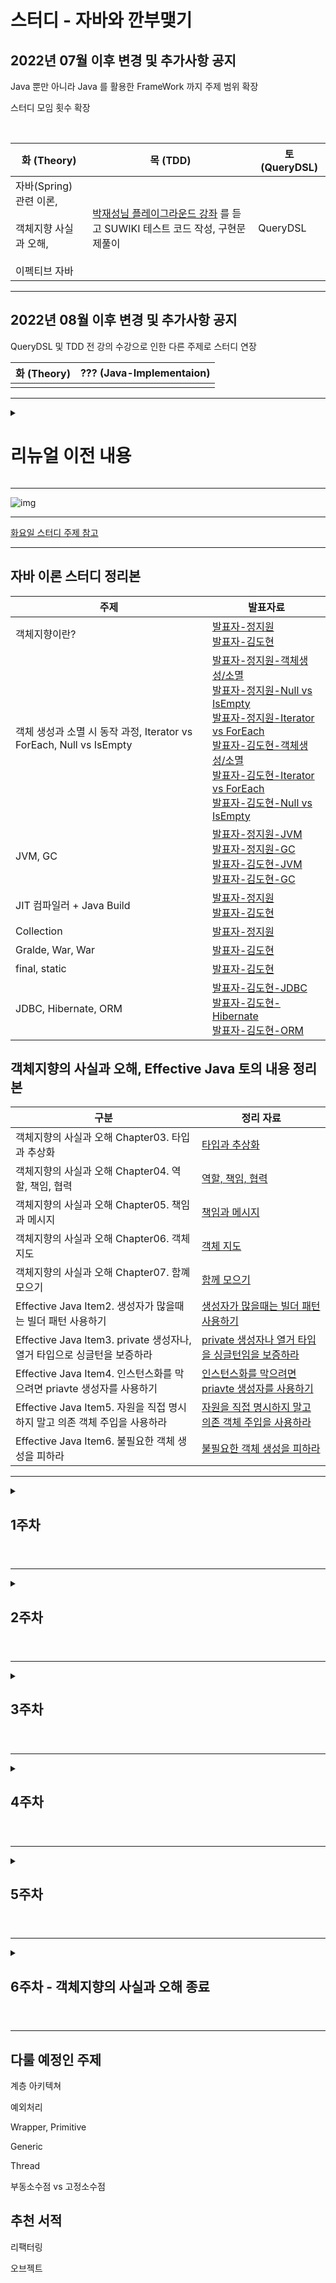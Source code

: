# 스터디 - 자바와 깐부맺기

## 2022년 07월 이후 변경 및 추가사항 공지

Java 뿐만 아니라 Java 를 활용한 FrameWork 까지 주제 범위 확장

스터디 모임 횟수 확장

<br>

| 화 (Theory)                                              | 목 (TDD)                                                                        | 토 (QueryDSL) |
|---------------------------------------------------------|----------------------------------------------------------------------------------------|---------------------|
| 자바(Spring) 관련 이론,<br><br> 객체지향 사실과 오해, <br><br> 이펙티브 자바 | [박재성님 플레이그라운드 강좌](https://edu.nextstep.camp/c/9WPRB0ys/) 를 듣고 SUWIKI 테스트 코드 작성, 구현문제풀이 | QueryDSL            |

---

## 2022년 08월 이후 변경 및 추가사항 공지

QueryDSL 및 TDD 전 강의 수강으로 인한 다른 주제로 스터디 연장

| 화 (Theory) | ??? (Java-Implementaion) |
|------------|--------------------------|
|            |                          |

---

<details>
  <summary> <h1> 리뉴얼 이전 내용 </summary>
  <div markdown="Previous">

### 1주차 [220509 完]

|구분|내용|
|---|---|
|Java|OOP|
|Implementation 1|https://programmers.co.kr/learn/courses/30/lessons/12928|
|Implementation 2|https://programmers.co.kr/learn/courses/30/lessons/12926|

<br>

|발표자|발표자료 레포지토리 링크|
|---|---|
|JIWON-JEONG|https://velog.io/@john7645/OOP-%EA%B0%9D%EC%B2%B4%EC%A7%80%ED%96%A5-%ED%94%84%EB%A1%9C%EA%B7%B8%EB%9E%98%EB%B0%8D-%EC%99%80-PP-%EC%A0%88%EC%B0%A8%EC%A0%81-%ED%94%84%EB%A1%9C%EA%B7%B8%EB%9E%98%EB%B0%8D|
|Diger-King|https://github.com/MoveForword-Java/Diger-King/blob/main/src/Week1/ObjectOrientedProgramming.md|

---

### 2주차 [220516 完]

|구분|내용|
|---|---|
|Java|객체 생성과 소멸 시 내부 동작 과정, Iterator 와 foreach 의 차이점 (제네릭 타입연관지어 정리), Null 과 is empty 차이점  |
|Implementation 1|https://programmers.co.kr/learn/courses/30/lessons/12925|
|Implementation 2|https://programmers.co.kr/learn/courses/30/lessons/12922|

|발표자|발표자료 레포지토리 링크|
|---|---|
|JIWON-JEONG|https://velog.io/@john7645/%EA%B0%9D%EC%B2%B4-%EC%83%9D%EC%84%B1%EA%B3%BC-%EC%86%8C%EB%A9%B8-%EC%8B%9C-%EB%82%B4%EB%B6%80-%EB%8F%99%EC%9E%91-%EA%B3%BC%EC%A0%95, https://velog.io/@john7645/isEmpty-%EC%99%80-null, https://github.com/JIWEON-JEONG/Study/blob/master/src/com/company/iter_foreach/CompareIterForeach.java|
|Diger-King|https://github.com/MoveForword-Java/Diger-King/blob/main/src/Week2/CreateAndPerishObject.md, https://github.com/MoveForword-Java/Diger-King/blob/main/src/Week2/NullVsEmpty.md, https://github.com/MoveForword-Java/Diger-King/blob/main/src/Week2/IteratorVsForeach.md|

---

### 3주차 [220523 完]

|구분|내용|
|---|---|
|Java|JVM(MetaSpace(Method Area)) + 가비지 컬렉터|
|Implementation 1|https://programmers.co.kr/learn/courses/30/lessons/12919|
|Implementation 2|https://programmers.co.kr/learn/courses/30/lessons/12921|

|발표자|발표자료 레포지토리 링크|
|---|---|
|JIWON-JEONG|https://velog.io/@john7645/JVM-Specification-%ED%83%84%EC%83%9D%EB%B0%B0%EA%B2%BD, https://velog.io/@john7645/GC|
|Diger-King|https://diger-king.github.io/blog/JVM, https://github.com/MoveForword-Java/Diger-King/blob/main/src/Week3/GarbageCollector.md|

---

### 4주차 [220530 完]

|구분|내용|
|---|---|
|Java|JIT 컴파일러 + Java 빌드 과정|
|Implementation 1|https://programmers.co.kr/learn/courses/30/lessons/12917|
|Implementation 2|https://programmers.co.kr/learn/courses/30/lessons/12918|

|발표자|발표자료 레포지토리 링크|
|---|---|
|JIWON-JEONG|https://velog.io/@john7645/JIT-%EC%BB%B4%ED%8C%8C%EC%9D%BC%EB%9F%AC-IBM-doc|
|Diger-King|https://github.com/MoveForword-Java/Diger-King/blob/main/src/Week4/JIT-Compiler.md|

---

### 5주차 [220606 完]

|구분|내용|
|---|---|
|Java|컬렉션|
|Implementation 1|https://programmers.co.kr/learn/courses/30/lessons/12915|
|Implementation 2|https://programmers.co.kr/learn/courses/30/lessons/12916|

|발표자|발표자료 레포지토리 링크|
|---|---|
|JIWON-JEONG|https://github.com/JIWEON-JEONG/Study/tree/master/src/com/company/collection|
|Diger-King||

<br>
    
  </div>
</details>

---

![img](https://www.fssaifoodlicense.com/wp-content/uploads/2016/09/How-to-Renew-Your-FSSAI-Food-License-legalraasta-800x366.jpg)

---

[화요일 스터디 주제 참고](https://zero-base.co.kr/event/media_BE_school_roadmap?gclid=CjwKCAjw_b6WBhAQEiwAp4HyICdSC8zRH33mo_X4NFe6AnaObexwFZV3zs42enaaB3gnyih8V2OhoCYeoQAvD_BwE)

---

## 자바 이론 스터디 정리본

| 주제                                                      | 발표자료                                                                                                                                                                                                                                                                                                                                                                                                                                                                                                                                                                                                                                                                                                                                                                              |
|---------------------------------------------------------|-----------------------------------------------------------------------------------------------------------------------------------------------------------------------------------------------------------------------------------------------------------------------------------------------------------------------------------------------------------------------------------------------------------------------------------------------------------------------------------------------------------------------------------------------------------------------------------------------------------------------------------------------------------------------------------------------------------------------------------------------------------------------------------|
| 객체지향이란?                                                 | [발표자-정지원](https://velog.io/@john7645/OOP-%EA%B0%9D%EC%B2%B4%EC%A7%80%ED%96%A5-%ED%94%84%EB%A1%9C%EA%B7%B8%EB%9E%98%EB%B0%8D-%EC%99%80-PP-%EC%A0%88%EC%B0%A8%EC%A0%81-%ED%94%84%EB%A1%9C%EA%B7%B8%EB%9E%98%EB%B0%8D) <br>[발표자-김도현](https://github.com/MoveForword-Java/Diger-King/blob/main/src/Week1/ObjectOrientedProgramming.md)                                                                                                                                                                                                                                                                                                                                                                                                                                                |
| 객체 생성과 소멸 시 동작 과정, Iterator vs ForEach, Null vs IsEmpty | [발표자-정지원-객체생성/소멸](https://velog.io/@john7645/%EA%B0%9D%EC%B2%B4-%EC%83%9D%EC%84%B1%EA%B3%BC-%EC%86%8C%EB%A9%B8-%EC%8B%9C-%EB%82%B4%EB%B6%80-%EB%8F%99%EC%9E%91-%EA%B3%BC%EC%A0%95) <br> [발표자-정지원-Null vs IsEmpty](https://velog.io/@john7645/isEmpty-%EC%99%80-null) <br> [발표자-정지원-Iterator vs ForEach](https://github.com/JIWEON-JEONG/Study/blob/master/src/com/company/iter_foreach/CompareIterForeach.java) <br> [발표자-김도현-객체생성/소멸](https://github.com/MoveForword-Java/Diger-King/blob/main/src/Week2/CreateAndPerishObject.md) <br> [발표자-김도현-Iterator vs ForEach](https://github.com/MoveForword-Java/Diger-King/blob/main/src/Week2/IteratorVsForeach.md) <br> [발표자-김도현-Null vs IsEmpty](https://github.com/MoveForword-Java/Diger-King/blob/main/src/Week2/NullVsEmpty.md) |
| JVM, GC                                                 | [발표자-정지원-JVM](https://velog.io/@john7645/JVM-Specification-%ED%83%84%EC%83%9D%EB%B0%B0%EA%B2%BD) <br> [발표자-정지원-GC](https://velog.io/@john7645/GC) <br> [발표자-김도현-JVM](https://diger-king.github.io/blog/JVM) <br> [발표자-김도현-GC](https://github.com/MoveForword-Java/Diger-King/blob/main/src/Week3/GarbageCollector.md)                                                                                                                                                                                                                                                                                                                                                                                                                                                             |
| JIT 컴파일러 + Java Build                                   | [발표자-정지원](https://velog.io/@john7645/JIT-%EC%BB%B4%ED%8C%8C%EC%9D%BC%EB%9F%AC-IBM-doc) <br> [발표자-김도현](https://github.com/MoveForword-Java/Diger-King/blob/main/src/Week4/JIT-Compiler.md)                                                                                                                                                                                                                                                                                                                                                                                                                                                                                                                                                                                         |
| Collection                                              | [발표자-정지원](https://github.com/JIWEON-JEONG/Study/tree/master/src/com/company/collection)                                                                                                                                                                                                                                                                                                                                                                                                                                                                                                                                                                                                                                                                                           |                                                                                                                                                                                                                                                                                                                                                                                                                                                                                                                                                                                                                                                                                                                                                                       |
| Gralde, War, War                                        | [발표자-김도현](https://diger-king.github.io/blog/JARvsWAR)                                                                                                                                                                                                                                                                                                                                                                                                                                                                                                                                                                                                                                                                                                                             |
| final, static                                           | [발표자-김도현](https://diger-king.github.io/blog/JavaDeep-Java-Static)                                                                                                                                                                                                                                                                                                                                                                                                                                                                                                                                                                                                                                                                                                                 |
| JDBC, Hibernate, ORM                                    | [발표자-김도현-JDBC](https://diger-king.github.io/blog/JDBC) <br> [발표자-김도현-Hibernate](https://diger-king.github.io/blog/Hibernate) <br> [발표자-김도현-ORM](https://diger-king.github.io/blog/ORM)                                                                                                                                                                                                                                                                                                                                                                                                                                                                                                                                                                                            |


## 객체지향의 사실과 오해, Effective Java 토의 내용 정리본
| 구분                                                    | 정리 자료                                                                                                 |
|-------------------------------------------------------|-------------------------------------------------------------------------------------------------------|
| 객체지향의 사실과 오해 Chapter03. 타입과 추상화                       | [타입과 추상화](https://github.com/MoveForword-Java/.github/files/9094619/2.pdf)                            |
| 객체지향의 사실과 오해 Chapter04. 역할, 책임, 협력                    | [역할, 책임, 협력](https://github.com/MoveForword-Java/.github/files/9179616/-07.19.pdf)                    |
| 객체지향의 사실과 오해 Chapter05. 책임과 메시지                       | [책임과 메시지](https://github.com/MoveForword-Java/.github/files/9179616/-07.19.pdf)                       |
| 객체지향의 사실과 오해 Chapter06. 객체 지도                         | [객체 지도]()                                                                                             |
| 객체지향의 사실과 오해 Chapter07. 함꼐 모으기                        | [함께 모으기]()                                                                                            |
| Effective Java Item2. 생성자가 많을때는 빌더 패턴 사용하기            | [생성자가 많을때는 빌더 패턴 사용하기](https://github.com/MoveForword-Java/.github/files/9094619/2.pdf)               |
| Effective Java Item3. private 생성자나, 열거 타입으로 싱글턴을 보증하라 | [private 생성자나 열거 타입을 싱글턴임을 보증하라](https://github.com/MoveForword-Java/.github/files/9179623/07.24.pdf) |
| Effective Java Item4. 인스턴스화를 막으려면 priavte 생성자를 사용하기   | [인스턴스화를 막으려면 priavte 생성자를 사용하기](https://github.com/MoveForword-Java/.github/files/9191532/07.26.pdf)  |
| Effective Java Item5. 자원을 직접 명시하지 말고 의존 객체 주입을 사용하라   | [자원을 직접 명시하지 말고 의존 객체 주입을 사용하라](https://github.com/MoveForword-Java/.github/files/9274701/08.05.pdf)  |
| Effective Java Item6. 불필요한 객체 생성을 피하라                 | [불필요한 객체 생성을 피하라]()                                                                                   |


---

<details>
  <summary> <h2> 1주차 <br><br> </h2></summary>
  <div markdown="1week">


### <화요일> - 1주차 [22/07/05]

| 요일         | 주제                                                            |
|------------|---------------------------------------------------------------|
| 220705 화요일 | Gradle, jar, war <br> 객체지향의 사실과 오해(CH1,2) <br>  이펙티브 자바 Item1 |
| 220707 목요일 | TDD - 학습테스트 실습                                                |
| 220709 토요일 | QueryDSL Section3. 기본문법                                       |

<br>

### 화요일 스터디 정리본

|발표자|발표자료 레포지토리 링크|
|---|---|
|JIWON-JEONG||
|Diger-King|https://diger-king.github.io/blog/JARvsWAR|

---

  </div>
</details>
    
---

<details>
  <summary> <h2> 2주차 <br><br> </h2></summary>
  <div markdown="2week">

| 요일         | 주제                                                       |
|------------|----------------------------------------------------------|
| 220712 화요일 | final, static <br> 객체지향의 사실과 오해(CH3) <br>  이펙티브 자바 Item2 |
| 220714 목요일 | TDD - 문자열계산기, 숫자야구게임 구현                                  |
| 220716 토요일 | QueryDSL Section4. 중급문법                         |

<br>

## 화요일 스터디 정리본

|발표자|발표자료 레포지토리 링크|
|---|---|
|JIWON-JEONG||
|Diger-King|https://diger-king.github.io/blog/JavaDeep-Java-Static|

<br>

|구분|토의 내용 정리|
|---|---|
|객체지향의 사실과 오해|[토의 내용 정리 - 객체지향 사실과 오해 - CH3](https://github.com/MoveForword-Java/.github/files/9094619/2.pdf)|
|이펙티브 자바|[토의 내용 정리 - 이펙티브 자바 - 생성자가 많을땐 빌더 패턴 사용](https://github.com/MoveForword-Java/.github/files/9094619/2.pdf)|


  </div>
</details>
    
---

<details>
  <summary> <h2> 3주차 <br><br> </h2></summary>
  <div markdown="3week">

| 요일         | 주제                                                                       |
|------------|--------------------------------------------------------------------------|
| 220719 화요일 | 프로세스와 스레드, CPU 스케줄링, 동기화-교착상태 <br> 객체지향의 사실과 오해(CH4) <br>  이펙티브 자바 Item3 |
| 220721 목요일 | 좌표 계산기 - 상속, 인터페이스                                                       |
| 220723 토요일 | QueryDSL Section5. JPA와 QueryDSL                                         |

<br>

## 화요일 스터디 정리본

|발표자|발표자료 레포지토리 링크|
|---|---|
|JIWON-JEONG||
|Diger-King|[이펙티브 자바 Item 3](https://diger-king.github.io/blog/EffectiveJava-item3) <br> [객체지향의 사실과 오해 CH4](https://diger-king.github.io/blog/%EA%B0%9D%EC%B2%B4%EC%A7%80%ED%96%A5%EC%9D%98-%EC%82%AC%EC%8B%A4%EA%B3%BC-%EC%98%A4%ED%95%B4-4)|

<br>

|구분|토의 내용 정리|
|---|---|
|Theory|[토의 내용 정리 - Process vs Thread, CPU Scheduling, Deadlock, Synchronize](https://github.com/MoveForword-Java/.github/files/9179623/07.24.pdf)|
|객체지향의 사실과 오해|[토의 내용 정리 - 객체지향 사실과 오해 - CH4](https://github.com/MoveForword-Java/.github/files/9179616/-07.19.pdf)|
|이펙티브 자바|[토의 내용 정리 - 이펙티브 자바 - 싱글톤을 만드는 방법 그중에 최선은?](https://github.com/MoveForword-Java/.github/files/9179623/07.24.pdf)|


---

</div>
</details>

---

<details>
  <summary> <h2> 4주차 <br><br> </h2></summary>
  <div markdown="4week">

| 요일         | 주제                                                              |
|------------|-----------------------------------------------------------------|
| 220726 화요일 | JDBC, Hibernate, ORM <br> 객체지향의 사실과 오해(CH5) <br>  이펙티브 자바 Item4 |
| 220728 목요일 | 좌표 계산기 - 상속, 인터페이스                                              |
| 220730 토요일 | QueryDSL Section6, 7. Spring Data JPA와 QueryDSL                 |

<br>


## 화요일 스터디 정리본

|발표자|발표자료 레포지토리 링크|
|---|---|
|JIWON-JEONG||
|Diger-King|[JDBC](https://diger-king.github.io/blog/JDBC) <br> [Hibernate](https://diger-king.github.io/blog/Hibernate) <br> [ORM](https://diger-king.github.io/blog/ORM)|

<br>

|구분|토의 내용 정리|
|---|---|
|객체지향의 사실과 오해|[토의 내용 정리](https://github.com/MoveForword-Java/.github/files/9191532/07.26.pdf)|
|이펙티브 자바|[토의 내용 정리](https://github.com/MoveForword-Java/.github/files/9191532/07.26.pdf)|

|구분|과제 토의|
|---|---|
|객체지향 사실과 오해 추가 토의 - TDD 문자열 계산기 리팩터링|[객체지향 사실과 오해 추가 토의 - TDD 문자열 계산기 리팩터링](https://github.com/MoveForword-Java/.github/files/9211909/07-29.pdf)|
|이펙티브 자바|[Item-4 인스턴스화를 막으려면, Priavte생성자를 만들거나 Abstract 클래스로 만들기 SUWIKI 적용](https://user-images.githubusercontent.com/80501465/181576437-e9d42432-8a0d-4a06-af18-36e4fbb65dd9.png)|


<br>

|구분| 과제 토의                                                                                                    |
|---|----------------------------------------------------------------------------------------------------------|
|JIWON-JEONG| [객체지향 사실과 오해 키워드 다이어그램 정리](https://github.com/MoveForword-Java/.github/files/9209805/usecaseDiagram.pdf) |
|Diger-King| [객체지향 사실과 오해 키워드 다이어그램 정리](https://user-images.githubusercontent.com/60564431/180943456-6678618a-92ef-4edd-aa7b-5f0499fd9c01.jpg)                                                                             |


---

  </div>
</details>

---

<details>
  <summary> <h2> 5주차 <br><br> </h2></summary>
  <div markdown="5week">

| 요일         | 주제                                    |
|------------|---------------------------------------|
| 220802 화요일 | 객체지향의 사실과 오해(CH6) <br>  이펙티브 자바 Item5 |
| 220804 목요일 | 수강하던 강의가 끝남으로써 스터디 방향 재지정             |
| 220806 토요일 | 수강하던 강의가 끝남으로써 스터디 방향 재지정             |

### <화요일> - 5주차 [22/08/02]

| 구분           | 내용                                                                                                                                  |
|--------------|-------------------------------------------------------------------------------------------------------------------------------------|
| 객체지향의 사실과 오해|p.177 ~ p.206 객체 지도|
| 이펙티브 자바|[아이템5. 의존성 주입](https://www.youtube.com/watch?v=A-t1T3_m15M&list=PLfI752FpVCS8e5ACdi5dpwLdlVkn0QgJJ&index=4)|

<br>

## 화요일 스터디 정리본


|발표자|발표자료 레포지토리 링크|
|---|---|
|JIWON-JEONG||
|Diger-King|https://diger-king.github.io/blog/EffectiveJava-item5|

<br>

|구분|토의 내용 정리|
|---|---|
|객체지향의 사실과 오해||
|이펙티브 자바|https://github.com/MoveForword-Java/.github/files/9274701/08.05.pdf|

  </div>
</details>
    
---

<details>
  <summary> <h2> 6주차 - 객체지향의 사실과 오해 종료<br><br> </h2></summary>
  <div markdown="6week">

<br>

| 요일         | 주제                                                               |
|------------|------------------------------------------------------------------|
| 220809 화요일 | Stream/Lambda(Java 8) <br> 객체지향의 사실과 오해(CH7) <br>  이펙티브 자바 Item6 |
|            |                                                                  |
|            |                                                                  |

## 화요일 스터디 정리본

|발표자|발표자료 레포지토리 링크|
|---|---|
|JIWON-JEONG||
|Diger-King||


|구분|토의 내용 정리|
|---|---|
|객체지향의 사실과 오해||
|이펙티브 자바| |

</div>
</details>

---



## 다룰 예정인 주제

계층 아키텍쳐

예외처리

Wrapper, Primitive

Generic

Thread

부동소수점 vs 고정소수점

## 추천 서적

리팩터링

오브젝트
